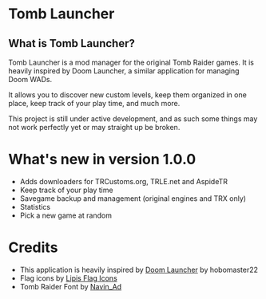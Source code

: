 ﻿# Tomb Launcher
## What is Tomb Launcher?
Tomb Launcher is a mod manager for the original Tomb Raider games. It is heavily inspired by Doom Launcher, a similar application for managing Doom WADs.

It allows you to discover new custom levels, keep them organized in one place, keep track of your play time, and much more.

This project is still under active development, and as such some things may not work perfectly yet or may straight up be broken.

# What's new in version 1.0.0
- Adds downloaders for TRCustoms.org, TRLE.net and AspideTR
- Keep track of your play time
- Savegame backup and management (original engines and TRX only)
- Statistics
- Pick a new game at random

# Credits
- This application is heavily inspired by [Doom Launcher](https://github.com/nstlaurent/DoomLauncher) by hobomaster22
- Flag icons by [Lipis Flag Icons](https://github.com/lipis/flag-icons)
- Tomb Raider Font by [Navin_Ad](https://www.dafont.com/navin-adchariyavanich.d5775)